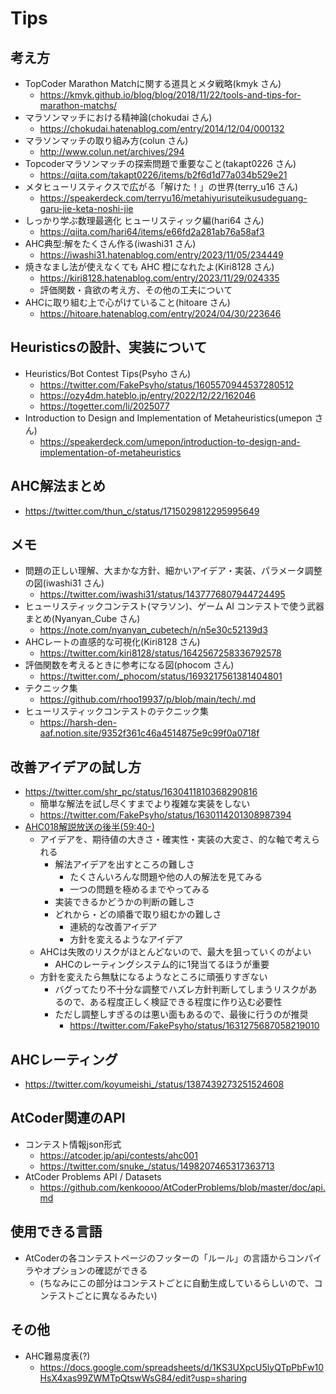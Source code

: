# Tips

## 考え方

- TopCoder Marathon Matchに関する道具とメタ戦略(kmyk さん)
  - https://kmyk.github.io/blog/blog/2018/11/22/tools-and-tips-for-marathon-matchs/
- マラソンマッチにおける精神論(chokudai さん)
  - https://chokudai.hatenablog.com/entry/2014/12/04/000132
- マラソンマッチの取り組み方(colun さん)
  - http://www.colun.net/archives/294
- Topcoderマラソンマッチの探索問題で重要なこと(takapt0226 さん)
  - https://qiita.com/takapt0226/items/b2f6d1d77a034b529e21
- メタヒューリスティクスで広がる「解けた！」の世界(terry_u16 さん)
  - https://speakerdeck.com/terryu16/metahiyurisuteikusudeguang-garu-jie-keta-noshi-jie
- しっかり学ぶ数理最適化 ヒューリスティック編(hari64 さん)
  - https://qiita.com/hari64/items/e66fd2a281ab76a58af3
- AHC典型:解をたくさん作る(iwashi31 さん)
  - https://iwashi31.hatenablog.com/entry/2023/11/05/234449
- 焼きなまし法が使えなくても AHC 橙になれたよ(Kiri8128 さん)
  - https://kiri8128.hatenablog.com/entry/2023/11/29/024335
  - 評価関数・貪欲の考え方、その他の工夫について
- AHCに取り組む上で心がけていること(hitoare さん)
  - https://hitoare.hatenablog.com/entry/2024/04/30/223646


## Heuristicsの設計、実装について

- Heuristics/Bot Contest Tips(Psyho さん)
  - https://twitter.com/FakePsyho/status/1605570944537280512
  - https://ozy4dm.hateblo.jp/entry/2022/12/22/162046
  - https://togetter.com/li/2025077
- Introduction to Design and Implementation of Metaheuristics(umepon さん)
  - https://speakerdeck.com/umepon/introduction-to-design-and-implementation-of-metaheuristics

## AHC解法まとめ

- https://twitter.com/thun_c/status/1715029812295995649


## メモ

- 問題の正しい理解、大まかな方針、細かいアイデア・実装、パラメータ調整の図(iwashi31 さん)
  - https://twitter.com/iwashi31/status/1437776807944724495
- ヒューリスティックコンテスト(マラソン)、ゲーム AI コンテストで使う武器まとめ(Nyanyan_Cube さん)
  - https://note.com/nyanyan_cubetech/n/n5e30c52139d3
- AHCレートの直感的な可視化(Kiri8128 さん)
  - https://twitter.com/kiri8128/status/1642567258336792578
- 評価関数を考えるときに参考になる図(phocom さん)
  - https://twitter.com/_phocom/status/1693217561381404801
- テクニック集
  - https://github.com/rhoo19937/p/blob/main/tech/.md
- ヒューリスティックコンテストのテクニック集
  - https://harsh-den-aaf.notion.site/9352f361c46a4514875e9c99f0a0718f


## 改善アイデアの試し方

- https://twitter.com/shr_pc/status/1630411810368290816
  - 簡単な解法を試し尽くすまでより複雑な実装をしない
  - https://twitter.com/FakePsyho/status/1630114201308987394
- [AHC018解説放送の後半(59:40-)](https://www.youtube.com/watch?v=KoAjmMkDLgw)
  - アイデアを、期待値の大きさ・確実性・実装の大変さ、的な軸で考えられる
    - 解法アイデアを出すところの難しさ
      - たくさんいろんな問題や他の人の解法を見てみる
      - 一つの問題を極めるまでやってみる
    - 実装できるかどうかの判断の難しさ
    - どれから・どの順番で取り組むかの難しさ
      - 連続的な改善アイデア
      - 方針を変えるようなアイデア
  - AHCは失敗のリスクがほとんどないので、最大を狙っていくのがよい
    - AHCのレーティングシステム的に1発当てるほうが重要
  - 方針を変えたら無駄になるようなところに頑張りすぎない
    - バグってたり不十分な調整でハズレ方針判断してしまうリスクがあるので、ある程度正しく検証できる程度に作り込む必要性
    - ただし調整しすぎるのは悪い面もあるので、最後に行うのが推奨
      - https://twitter.com/FakePsyho/status/1631275687058219010

## AHCレーティング

- https://twitter.com/koyumeishi_/status/1387439273251524608

## AtCoder関連のAPI

- コンテスト情報json形式
  - https://atcoder.jp/api/contests/ahc001
  - https://twitter.com/snuke_/status/1498207465317363713
- AtCoder Problems API / Datasets
  - https://github.com/kenkoooo/AtCoderProblems/blob/master/doc/api.md

## 使用できる言語

- AtCoderの各コンテストページのフッターの「ルール」の言語からコンパイラやオプションの確認ができる
  - (ちなみにこの部分はコンテストごとに自動生成しているらしいので、コンテストごとに異なるみたい)

## その他

- AHC難易度表(?)
  - https://docs.google.com/spreadsheets/d/1KS3UXpcU5lyQTpPbFw10HsX4xas99ZWMTpQtswWsG84/edit?usp=sharing
